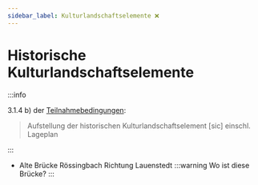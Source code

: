 ```yaml
---
sidebar_label: Kulturlandschaftselemente ❌
---
```


# Historische Kulturlandschaftselemente

:::info

3.1.4 b) der [Teilnahmebedingungen](/teilnahmebedingungen.pdf):

> Aufstellung der historischen Kulturlandschaftselement [sic] einschl. Lageplan

:::

- Alte Brücke Rössingbach Richtung Lauenstedt
  :::warning
  Wo ist diese Brücke?
  :::
